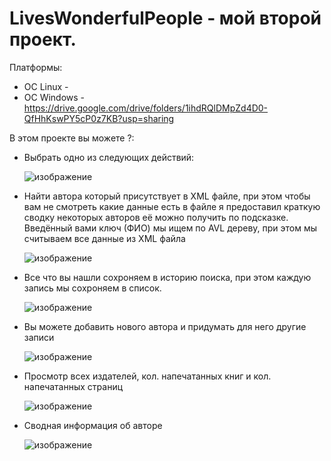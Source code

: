 # LivesWonderfulPeople - мой второй проект.

Платформы:

- OC Linux -  
- OC Windows - https://drive.google.com/drive/folders/1ihdRQlDMpZd4D0-QfHhKswPY5cP0z7KB?usp=sharing

В этом проекте вы можете ?:

- Выбрать одно из следующих действий: 

  ![изображение](https://user-images.githubusercontent.com/100667839/217431126-cd8917d4-1eb3-49a7-bada-99ad8e1d118b.png)

- Найти автора который присутствует в XML файле, при этом чтобы вам не смотреть какие данные есть в файле я предоставил
  краткую сводку некоторых авторов её можно получить по подсказке. Введённый вами ключ (ФИО) мы ищем по AVL дереву, 
  при этом мы считываем все данные из XML файла
  
  ![изображение](https://user-images.githubusercontent.com/100667839/217431264-54c69d1a-f6fb-4c73-9015-c5d6cd130fda.png)

- Все что вы нашли сохроняем в историю поиска, при этом каждую запись мы сохроняем в список. 

  ![изображение](https://user-images.githubusercontent.com/100667839/217431428-015e7545-8356-481c-a83e-dc049c882ede.png)

- Вы можете добавить нового автора и придумать для него другие записи

  ![изображение](https://user-images.githubusercontent.com/100667839/217431708-dbcc0f3f-47b4-49ba-8371-cf7b4d6901e3.png)


- Просмотр всех издателей, кол. напечатанных книг и кол. напечатанных страниц

  ![изображение](https://user-images.githubusercontent.com/100667839/217431798-2bac21e2-a7b8-4e35-b3f0-a8cb21c1dab9.png)

- Сводная информация об авторе 
  
  ![изображение](https://user-images.githubusercontent.com/100667839/217431890-1763a95d-8af9-4966-b39c-81910e758fc4.png)
  

